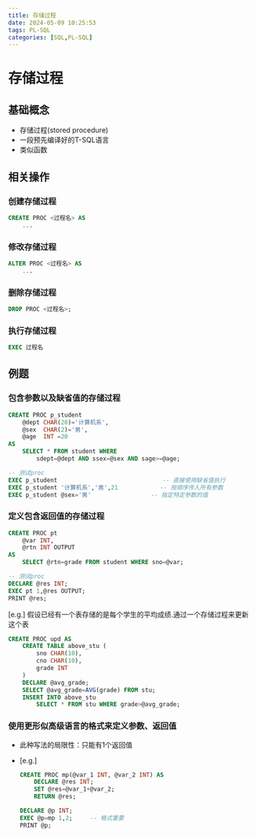 ```yaml
---
title: 存储过程
date: 2024-05-09 10:25:53
tags: PL-SQL
categories: [SQL,PL-SQL]
---
```


# 存储过程
## 基础概念
- 存储过程(stored procedure)
- 一段预先编译好的T-SQL语言
- 类似函数

<!-- more -->

## 相关操作
### 创建存储过程
```sql
CREATE PROC <过程名> AS
    ...
```

### 修改存储过程
```sql
ALTER PROC <过程名> AS
    ...
```

### 删除存储过程
```sql
DROP PROC <过程名>;
```

### 执行存储过程
```sql
EXEC 过程名
```


## 例题
### 包含参数以及缺省值的存储过程
```sql
CREATE PROC p_student
    @dept CHAR(20)='计算机系',
    @sex  CHAR(2)='男',
    @age  INT =20
AS
    SELECT * FROM student WHERE
    	sdept=@dept	AND ssex=@sex AND sage>=@age;

-- 测试proc
EXEC p_student								-- 直接使用缺省值执行
EXEC p_student '计算机系','男',21			-- 按顺序传入所有参数
EXEC p_student @sex='男'					-- 指定特定参数的值
```

### 定义包含返回值的存储过程
```sql
CREATE PROC pt
    @var INT,
    @rtn INT OUTPUT
AS
    SELECT @rtn=grade FROM student WHERE sno=@var;

-- 测试proc
DECLARE @res INT;
EXEC pt 1,@res OUTPUT;
PRINT @res;
```


[e.g.] 假设已经有一个表存储的是每个学生的平均成绩.通过一个存储过程来更新这个表
```sql
CREATE PROC upd AS
    CREATE TABLE above_stu (
        sno CHAR(10),
        cno CHAR(10),
        grade INT
    )
    DECLARE @avg_grade;
    SELECT @avg_grade=AVG(grade) FROM stu;
    INSERT INTO above_stu
        SELECT * FROM stu WHERE grade>@avg_grade;
```



### 使用更形似高级语言的格式来定义参数、返回值
- 此种写法的局限性：只能有1个返回值
- [e.g.]
    
    ```sql
    CREATE PROC mp(@var_1 INT, @var_2 INT) AS
        DECLARE @res INT;
        SET @res=@var_1+@var_2;
        RETURN @res;
    
    DECLARE @p INT;
    EXEC @p=mp 1,2; 	-- 格式重要
    PRINT @p;
    ```